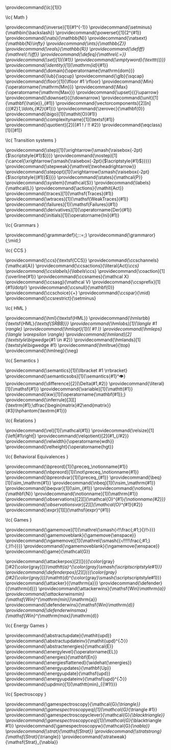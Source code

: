 
\providecommand{\lc}[1]{}


\lc{ Math }

\providecommand{\inverse}[1]{#1^{-1}}
\providecommand{\setminus}{\mathbin{\backslash}}
\providecommand{\powerset}[1]{2^{#1}}
\providecommand{\nats}{\mathbb{N}}
\providecommand{\natsext}{\mathbb{N}_\infty}
\providecommand{\ints}{\mathbb{Z}}
\providecommand{\reals}{\mathbb{R}}
\providecommand{\defiff}{\mathrel{:\!\iff}}
\providecommand{\defeq}{\mathrel{:=}}
\providecommand{\set}[1]{\{#1\}}
\providecommand{\emptyword}{\texttt{()}}
\providecommand{\identity}[1]{\mathrm{id}_{#1}}
\providecommand{\domain}{\operatorname{\mathrm{dom}}}
\providecommand{\lub}{\sqcup}
\providecommand{\glb}{\sqcap}
\providecommand{\floor}[1]{\lfloor #1 \rfloor}
\providecommand{\Min}{\operatorname{\mathrm{Min}}}
\providecommand{\Max}{\operatorname{\mathrm{Max}}}
\providecommand{\upset}{{}\uparrow}
\providecommand{\downset}{{}\downarrow}
\providecommand{\unit}[1]{\mathbf{\hat{e}}_{#1}}
\providecommand{\vectorcomponents}[2][n]{({#2}_1,\ldots,{#2}_{#1})}
\providecommand{\zerovec}{\mathbf{0}}
\providecommand{\bigo}[1]{\mathit{O}(#1)}
\providecommand{\complexityname}[1]{\textsf{#1}}
\providecommand{\quotient}[2]{{#1 \! / \!\! #2}}
\providecommand{\eqclass}[1]{[#1]}


\lc{ Transition systems }

\providecommand{\step}[1]{\xrightarrow{\smash{\raisebox{-2pt}{$\scriptstyle{#1}$}}}}
\providecommand{\nostep}[1]{\cancel{\xrightarrow{\smash{\raisebox{-2pt}{$\scriptstyle{#1}$}}}}}
\providecommand{\stepweak}{\mathrel{\twoheadrightarrow}}
\providecommand{\stepopt}[1]{\xrightarrow{\smash{\raisebox{-2pt}{$\scriptstyle{(#1)}$}}}}
\providecommand{\states}{\mathcal{P}}
\providecommand{\system}{\mathcal{S}}
\providecommand{\labels}{\mathcal{L}}
\providecommand{\actions}{\mathit{Act}}
\providecommand{\traces}[1]{\mathsf{Traces}(#1)}
\providecommand{\wtraces}[1]{\mathsf{WeakTraces}(#1)}
\providecommand{\failures}[1]{\mathsf{Failures}(#1)}
\providecommand{\derivatives}[1]{\operatorname{Der}(#1)}
\providecommand{\initials}[1]{\operatorname{Ini}(#1)}

\lc{ Grammars }

\providecommand{\grammardef}{\;::=\;}
\providecommand{\grammaror}{\;\mid\;}

\lc{ CCS }

\providecommand{\ccs}{\textsf{CCS}}
\providecommand{\ccschannels}{\mathcal{A}}
\providecommand{\ccsactions}{\literal{Act}_\ccs}
\providecommand{\ccslabels}{\labels_\ccs}
\providecommand{\coaction}[1]{\overline{#1}}
\providecommand{\ccsnames}{\mathcal X}
\providecommand{\ccsasg}{\mathcal V}
\providecommand{\ccsprefix}[1]{#1\ldotp\!}
\providecommand{\ccsnull}{\mathbf{0}}
\providecommand{\ccschoice}{+}
\providecommand{\ccspar}{\mid}
\providecommand{\ccsrestrict}{\setminus}

\lc{ HML }

\providecommand{\hml}{\textsf{HML}}
\providecommand{\hmlsrbb}{\textsf{HML}_{\textsf{SRBB}}}
\providecommand{\hmlobs}[1]{\langle #1 \rangle}
\providecommand{\hmlopt}[1]{( #1 )}
\providecommand{\hmleps}{\langle \varepsilon \rangle}
\providecommand{\hmland}[2]{\textstyle\bigwedge_{#1 \in #2}}
\providecommand{\hmlands}[1]{\textstyle\bigwedge #1}
\providecommand{\hmltrue}{\top}
\providecommand{\hmlneg}{\neg}

\lc{ Semantics }

\providecommand{\semantics}[1]{\llbracket #1 \rrbracket}
\providecommand{\semanticsobs}[1]{\semantics{#1}^👁}
\providecommand{\difference}[2]{\Delta(#1,#2)}
\providecommand{\literal}[1]{\mathsf{#1}}
\providecommand{\variable}[1]{\mathtt{#1}}
\providecommand{\kw}[1]{\operatorname{\mathbf{#1}}\;}
\providecommand{\inferrule}[3][]{\textrm{#1}\;\dfrac{\begin{matrix}#2\end{matrix}}{#3}\hphantom{\textrm{#1}}}

\lc{ Relations }

\providecommand{\rel}[1]{\mathcal{#1}}
\providecommand{\relsize}[1]{\left|#1\right|}
\providecommand{\relqotient}[2]{#1_{/#2}}
\providecommand{\relwidth}{\operatorname{wdh}}
\providecommand{\relheight}{\operatorname{hgt}}


\lc{ Behavioral Equivalences }

\providecommand{\bpreord}[1]{\preceq_\notionname{#1}}
\providecommand{\nbpreord}[1]{\not\preceq_\notionname{#1}}
\providecommand{\bpreordvar}[1]{\preceq_{#1}}
\providecommand{\beq}[1]{\sim_\mathrm{#1}}
\providecommand{\nbeq}[1]{\nsim_\mathrm{#1}}
\providecommand{\beqvar}[1]{\sim_{#1}}
\providecommand{\notions}{\mathbf{N}}
\providecommand{\notionname}[1]{\mathrm{#1}}
\providecommand{\observations}[2][]{\mathcal{O}^{#1}_{\notionname{#2}}}
\providecommand{\observationsvar}[2][]{\mathcal{O}^{#1}_{#2}}
\providecommand{\expr}[1][]{\mathsf{expr}^{#1}}

\lc{ Games }

\providecommand{\gamemove}[1]{\mathrel{\smash{›\!\!\frac{\;#1\;}{}\!\!›}}}
\providecommand{\gamemoveblank}{\gamemove{\enspace}}
\providecommand{\ngamemove}[1]{\mathrel{\smash{{›/\!\!\!\!\frac{\;#1\;}{\;}\!\!›}}}}
\providecommand{\ngamemoveblank}{\ngamemove{\enspace}}
\providecommand{\game}{\mathcal{G}}

\providecommand{\attackerpos}[2][]{{{\color{gray}[}#2{\color{gray}]}}_\mathtt{a}^{\color{gray}\smash{\scriptscriptstyle#1}}}
\providecommand{\defenderpos}[2][]{{{\color{gray}(}#2{\color{gray})}}_\mathtt{d}^{\color{gray}\smash{\scriptscriptstyle#1}}}
\providecommand{\attacker}{{\mathrm{a}}}
\providecommand{\defender}{{\mathrm{d}}}
\providecommand{\attackerwins}{\mathsf{Win}_\mathrm{a}}
\providecommand{\attackerwinsmin}{\mathsf{Win}^{\mathrm{min}}_\mathrm{a}}
\providecommand{\defenderwins}{\mathsf{Win}_\mathrm{d}}
\providecommand{\defenderwinsmax}{\mathsf{Win}^{\mathrm{max}}_\mathrm{d}}

\lc{ Energy Games }

\providecommand{\abstractupdate}{\mathit{upd}}
\providecommand{\abstractupdateinv}{\mathit{upd}^{↺}}
\providecommand{\abstractenergies}{\mathcal{E}}
\providecommand{\energylevel}{\operatorname{EL}}
\providecommand{\energies}{\mathbf{En}}
\providecommand{\energiesflattened}{\widehat{\energies}}
\providecommand{\energyupdates}{\mathbf{Up}} 
\providecommand{\energyupdate}{\mathsf{upd}}
\providecommand{\energyupdateinv}{\mathsf{upd}^{↺}}
\providecommand{\updmin}[1]{\mathtt{min}_{\{\!#1\!\}}}

\lc{ Spectroscopy }

\providecommand{\gamespectroscopy}{\mathcal{G}_{\triangle}}
\providecommand{\gamespectroscopyeq}[1]{\mathcal{G}_{\triangle #1}}
\providecommand{\gamespectroscopyclever}{\mathcal{G}_{\blacktriangle}}
\providecommand{\gamespectroscopyceq}[1]{\mathcal{G}_{\blacktriangle #1}}
\providecommand{\gamespectroscopyw}{\mathcal{G}_{\nabla}}
\providecommand{\strat}{\mathsf{Strat}}
\providecommand{\stratstrong}{\mathsf{Strat}_{\triangle}}
\providecommand{\stratweak}{\mathsf{Strat}_{\nabla}}

